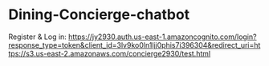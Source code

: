# Dining-Concierge-chatbot

Register & Log in:
https://jy2930.auth.us-east-1.amazoncognito.com/login?response_type=token&client_id=3lv9ko0ln1ljj0phis7i396304&redirect_uri=https://s3.us-east-2.amazonaws.com/concierge2930/test.html
